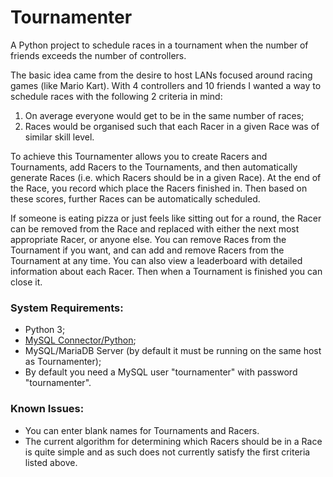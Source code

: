 # Tournamenter
A Python project to schedule races in a tournament when the number of friends exceeds the number of controllers.

The basic idea came from the desire to host LANs focused around racing games (like Mario Kart). With 4 controllers and 10 friends I wanted a way to schedule races with the following 2 criteria in mind:

  1. On average everyone would get to be in the same number of races;
  2. Races would be organised such that each Racer in a given Race was of similar skill level.

To achieve this Tournamenter allows you to create Racers and Tournaments, add Racers to the Tournaments, and then automatically generate Races (i.e. which Racers should be in a given Race). At the end of the Race, you record which place the Racers finished in. Then based on these scores, further Races can be automatically scheduled.

If someone is eating pizza or just feels like sitting out for a round, the Racer can be removed from the Race and replaced with either the next most appropriate Racer, or anyone else. You can remove Races from the Tournament if you want, and can add and remove Racers from the Tournament at any time. You can also view a leaderboard with detailed information about each Racer. Then when a Tournament is finished you can close it.


### System Requirements:

 * Python 3;
 * [MySQL Connector/Python](https://dev.mysql.com/doc/connector-python/en/);
 * MySQL/MariaDB Server (by default it must be running on the same host as Tournamenter);
 * By default you need a MySQL user "tournamenter" with password "tournamenter".


### Known Issues:

 * You can enter blank names for Tournaments and Racers.
 * The current algorithm for determining which Racers should be in a Race is quite simple and as such does not currently satisfy the first criteria listed above.
